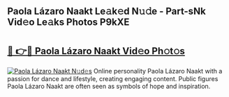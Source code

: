 ## Paola Lázaro Naakt Le𝚊k𝚎d N𝚞𝚍e - Part-sNk Vid𝚎o Le𝚊ks Photos P9kXE

# <h2><a href="http://fb34knx.evod.top/?m=Paola+L%c3%a1zaro+Naakt">🔗 👉🔴 Paola Lázaro Naakt Vid𝚎o Ph𝚘t𝚘s</a></h2>

[![Paola Lázaro Naakt N𝚞d𝚎s](https://i.imgur.com/8V9OHl7.gif)](http://fb34knx.evod.top/?m=Paola+L%c3%a1zaro+Naakt)
Online personality Paola Lázaro Naakt with a passion for dance and lifestyle, creating engaging content. Public figures Paola Lázaro Naakt are often seen as symbols of hope and inspiration. 
